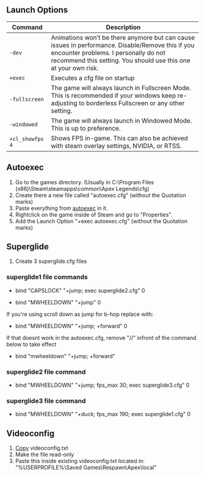 ## Launch Options

| **Command**  | **Description** |
| ------------- | ------------- |
| `-dev`  | Animations won’t be there anymore but can cause issues in performance. Disable/Remove this if you encounter problems. I personally do not recommend this setting. You should use this one at your own risk.|
| `+exec`  | Executes a cfg file on startup  |
| `-fullscreen` | The game will always launch in Fullscreen Mode. This is recommended if your windows keep re-adjusting to borderless Fullscreen or any other setting. |
| `-windowed` | The game will always launch in Windowed Mode. This is up to preference.
| `+cl_showfps 4` | Shows FPS in-game. This can also be achieved with steam overlay settings, NVIDIA, or RTSS.|


## Autoexec
1. Go to the games directory. (Usually in C:\Program Files (x86)\Steam\steamapps\common\Apex Legends\cfg)
2. Create there a new file called "autoexec.cfg" (without the Quotation marks)
3. Paste everything from [autoexec](https://raw.githubusercontent.com/deaFPS/apex-configs-by-deafps/master/autoexec.cfg) in it.
4. Rightclick on the game inside of Steam and go to "Properties".
5. Add the Launch Option "+exec autoexec.cfg" (without the Quotation marks)

## Superglide
1. Create 3 superglide.cfg files

### superglide1 file commands

- bind "CAPSLOCK" "+jump; exec superglide2.cfg" 0

- bind "MWHEELDOWN" "+jump" 0

If you're using scroll down as jump for b-hop replace with:

- bind "MWHEELDOWN" "+jump; +forward" 0

If that doesnt work in the autoexec.cfg, remove "//" infront of the command below to take effect 

- bind "mwheeldown" "+jump; +forward"	
### superglide2 file command

- bind "MWHEELDOWN" "+jump; fps_max 30; exec superglide3.cfg" 0


### superglide3 file command

- bind "MWHEELDOWN" "+duck; fps_max 190; exec superglide1.cfg" 0

## Videoconfig
1. [Copy](https://raw.githubusercontent.com/fvives99/autoexec-2022/main/Videoconfig/videoconfig.txt) videoconfig.txt
2. Make the file read-only
3. Paste this inside existing videoconfig.txt located in: "%USERPROFILE%\Saved Games\Respawn\Apex\local"
